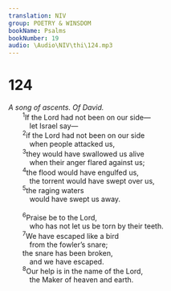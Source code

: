 ```yaml
---
translation: NIV
group: POETRY & WINSDOM
bookName: Psalms 
bookNumber: 19
audio: \Audio\NIV\thi\124.mp3
---
```


<div class="title"><h1>124</h1><i>A song of ascents. Of David.</i></div>
<span class="verse thi_124_1">  <sup>1</sup>If the Lord had not been on our side— <br/>   let Israel say— <br/></span>
<span class="verse thi_124_2">  <sup>2</sup>if the Lord had not been on our side <br/>   when people attacked us, <br/></span>
<span class="verse thi_124_3">  <sup>3</sup>they would have swallowed us alive <br/>   when their anger flared against us; <br/></span>
<span class="verse thi_124_4">  <sup>4</sup>the flood would have engulfed us, <br/>   the torrent would have swept over us, <br/></span>
<span class="verse thi_124_5">  <sup>5</sup>the raging waters <br/>   would have swept us away. <br/><br/></span>
<span class="verse thi_124_6">  <sup>6</sup>Praise be to the Lord, <br/>   who has not let us be torn by their teeth. <br/></span>
<span class="verse thi_124_7">  <sup>7</sup>We have escaped like a bird <br/>   from the fowler’s snare; <br/>  the snare has been broken, <br/>   and we have escaped. <br/></span>
<span class="verse thi_124_8">  <sup>8</sup>Our help is in the name of the Lord, <br/>   the Maker of heaven and earth. <br/></span>
